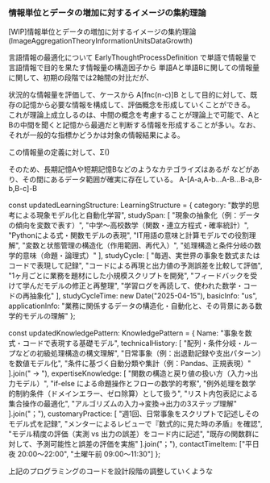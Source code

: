 ### 情報単位とデータの増加に対するイメージの集約理論
[WIP]情報単位とデータの増加に対するイメージの集約理論
(ImageAggregationTheoryInformationUnitsDataGrowth)

言語情報の最適化について
EarlyThoughtProcessDefinition
で単語で情報量で言語情報で目的を果たす情報量の構造因子から
単語Aと単語Bに関しての情報量に関して、初期の段階では2軸間の対比だが、

状況的な情報量を評価して、ケースから
A[fnc(n-c)]B
として目的に対して、既存の記憶から必要な情報を構成して、評価概念を形成していくことができる。
これが理論上成立しるのは、中間の概念を考慮することが理論上で可能で、AとBの中間を聞くと記憶から最適だと判断する情報を形成することが多い。なお、それが一般的な指標かどうかは対象の情報結果による。


この情報量の定義に対して、Σ()

そのため、長期記憶Aや短期記憶Bなどのようなカテゴライズはあるが
などがあり、その間にあるデータ範囲が確実に存在している。
A-[A-a,A-b…A-B…B-a,B-b,B-c]-B

const updatedLearningStructure: LearningStructure = {
  category: "数学的思考による現象モデル化と自動化学習",
  studySpan: [
    "現象の抽象化（例：データの傾向を変数で表す）",
    "中学〜高校数学（関数・連立方程式・確率統計）",
    "Pythonによる式・関数モデルの表現",
    "IT用語の意味と計算モデルでの役割理解",
    "変数と状態管理の構造化（作用範囲、再代入）",
    "処理構造と条件分岐の数学的意味（命題・論理式）"
  ],
  studyCycle: [
    "毎週、実世界の事象を数式またはコードで表現して記録",
    "コードによる再現と出力値の予測誤差を比較して評価",
    "1ヶ月ごとに業務を題材にした小規模スクリプトを開発",
    "フィードバックを受けて学んだモデルの修正と再整理",
    "学習ログを再読して、使われた数学・コードの再抽象化"
  ],
  studyCycleTime: new Date("2025-04-15"),
  basicInfo: "us",
  applicationInfo: "業務に関係するデータの構造化・自動化と、その背景にある数学的モデルの理解"
};

const updatedKnowledgePattern: KnowledgePattern = {
  Name: "事象を数式・コードで表現する基礎モデル",
  technicalHistory: [
    "配列・条件分岐・ループなどの初級処理構造の構文理解",
    "日常事象（例：出退勤記録や支出パターン）を数値モデル化",
    "条件に基づく自動分類や集計（例：Pandas、正規表現）"
  ].join(" → "),
  expertiseKnowledge: [
    "関数の構造と戻り値の扱い方（入力→出力モデル）",
    "if-else による命題操作とフローの数学的考察",
    "例外処理を数学的制約条件（ドメインエラー、ゼロ除算）として扱う",
    "リスト内包表記による集合操作の最適化",
    "アルゴリズムの入力→変換→出力の3ステップ理解"
  ].join("；"),
  customaryPractice: [
    "週1回、日常事象をスクリプトで記述しそのモデル式を記録",
    "メンターによるレビューで『数式的に見た時の矛盾』を確認",
    "モデル精度の評価（実測 vs 出力の誤差）をコード内に記述",
    "既存の関数群に対して、予測可能性と誤差の評価を実施"
  ].join("；"),
  contactTimeItem: ["平日夜 20:00〜22:00", "土曜午前 09:00〜11:30"]
};


上記のプログラミングのコードを設計段階の調整していくような

